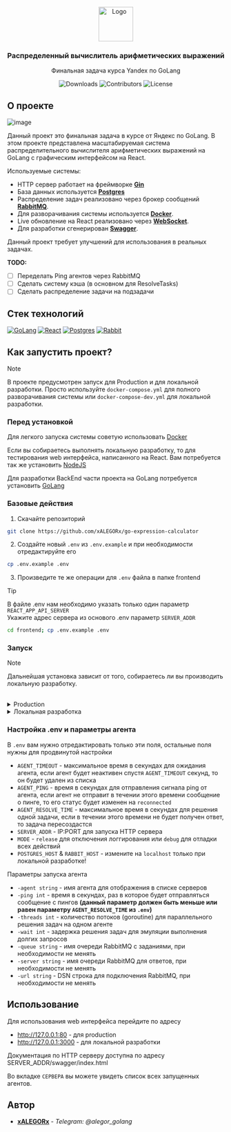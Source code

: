 <br/>
<div align="center">
  <a href="https://github.com/xALEGORx/go-expression-calculator">
    <img src="https://w7.pngwing.com/pngs/592/382/png-transparent-app-store-scientific-calculator-calculator-electronics-text-rectangle.png" alt="Logo" width="80" height="80">
  </a>

  <h3 align="center">Распределенный вычислитель арифметических выражений</h3>

  <p align="center">
    Финальная задача курса Yandex по GoLang
    <br/>
  </p>
  
![Downloads](https://img.shields.io/github/downloads/xALEGORx/go-expression-calculator/total) ![Contributors](https://img.shields.io/github/contributors/xALEGORx/go-expression-calculator?color=dark-green) ![License](https://img.shields.io/github/license/xALEGORx/go-expression-calculator) 

</div>

## О проекте

![image](https://github.com/xALEGORx/go-expression-calculator/assets/26199734/f3dbd032-1c51-4d89-9d98-d1f361353fbb)

Данный проект это финальная задача в курсе от Яндекс по GoLang.
В этом проекте представлена масштабируемая система распределительного вычислителя арифметических выражений на GoLang с графическим интерфейсом на React.

Используемые системы:

* HTTP сервер работает на фреймворке [**Gin**](https://github.com/gin-gonic/gin)
* База данных используется [**Postgres**](https://www.postgresql.org/)
* Распределение задач реализовано через брокер сообщений [**RabbitMQ**](https://www.rabbitmq.com/).
* Для разворачивания системы используется [**Docker**](https://www.docker.com/).
* Live обновление на React реализовано через [**WebSocket**](https://github.com/gorilla/websocket).
* Для разработки сгенерирован [**Swagger**](https://github.com/swaggo/swag).

Данный проект требует улучшений для использования в реальных задачах.

**TODO:**
- [ ] Переделать Ping агентов через RabbitMQ
- [ ] Сделать систему кэша (в основном для ResolveTasks)
- [ ] Сделать распределение задачи на подзадачи

## Стек технологий

[![GoLang][GoLang]][GoLang-url] [![React][React.js]][React-url] [![Postgres][Postgres]][Postgres-url] [![Rabbit][Rabbit]][Rabbit-url]


## Как запустить проект?

> [!NOTE]
> В проекте предусмотрен запуск для Production и для локальной разработки. Просто используйте `docker-compose.yml` для полного разворачивания системы или `docker-compose-dev.yml` для локальной разработки.

### Перед установкой

Для легкого запуска системы советую использовать [Docker](https://www.docker.com/get-started/)

Если вы собираетесь выполнять локальную разработку, то для тестирования web интерфейса, написанного на React. Вам потребуется так же установить [NodeJS](https://nodejs.org)

Для разработки BackEnd части проекта на GoLang потребуется установить [GoLang](https://go.dev/learn/)

### Базовые действия

1. Скачайте репозиторий

```sh
git clone https://github.com/xALEGORx/go-expression-calculator
```

2. Создайте новый `.env` из `.env.example` и при необходимости отредактируйте его

```sh
cp .env.example .env
```

3. Произведите те же операции для `.env` файла в папке frontend

> [!TIP]
> В файле .env нам необходимо указать только один параметр `REACT_APP_API_SERVER`<br>Укажите адрес сервера из основого .env параметр `SERVER_ADDR`

```sh
cd frontend; cp .env.example .env
```

### Запуск
> [!NOTE]
> Дальнейшая установка зависит от того, собираетесь ли вы производить локальную разработку.
<br>

<details>
<summary>Production</summary>
<br>

4. Запустите docker-compose из главной папки

> Данный docker-compose запускает Postgres, RabbitMQ, React, Nginx и Оркестратор

```sh
docker-compose up
```

5. Соберите билд агентов

> Для Windows используйте имя сборки build\agent.exe и путь cmd\agent\main.go

> В дальнейшем данный билд можно передавать на другие сервера.

```sh
go build -u build/agent cmd/agent/main.go
```

6. Запустите первый экземпляр агента с базовыми параметрами

> Для Windows используйте файл .\build\agent.exe

> Более детальное объяснение параметров <a href="#env-agent-params">Настройка .env и параметры агента</a>

```
build/agent -agent Agent -ping 60 -threads 10 -url amqp://guest:guest@localhost:5672 -wait 10
```
</details>

<details>
<summary>Локальная разработка</summary>
<br>

4. Запустите docker-compose для разработки

> Данный docker-compose запускает Postgres и RabbitMQ

```sh
docker-compose -f docker-compose-dev.yml up
```

5. Запустите оркестратор

```sh
go run cmd\orchestrator\main.go
```

6. Запустите первый экземпляр агента с базовыми параметрами

> Более детальное объяснение параметров <a href="#env-agent-params">Настройка .env и параметры агента</a>

```sh
go run cmd\agent\main.go -agent Agent -ping 60 -threads 10 -url amqp://guest:guest@localhost:5672 -wait 10
```

7. Перейдите в папку с Frontend

```sh
cd frontend
```

9. Установить необходимые модули

```sh
npm i
```

10. Запустите React

```sh
npm run start
```
</details

<a name="env-agent-params"></a>
### Настройка .env и параметры агента

В `.env` вам нужно отредактировать только эти поля, остальные поля нужны для продвинутой настройки
* `AGENT_TIMEOUT` - максимальное время в секундах для ожидания агента, если агент будет неактивен спустя `AGENT_TIMEOUT` секунд, то он будет удален из списка
* `AGENT_PING` - время в секундах для отправления сигнала ping от агента, если агент не отправит в течении этого времени сообщение о пинге, то его статус будет изменен на `reconnected`
* `AGENT_RESOLVE_TIME` - максимальное время в секундах для решения одной задачи, если в течении этого времени не будет получен ответ, то задача пересоздастся
* `SERVER_ADDR` - IP:PORT для запуска HTTP сервера
* `MODE` - `release` для отключения логгирования или `debug` для отладки всех действий
* `POSTGRES_HOST` & `RABBIT_HOST` - измените на `localhost` только при локальной разработке!

Параметры запуска агента
* `-agent string` - имя агента для отображения в списке серверов
* `-ping int` - время в секундах, раз в которое будет отправляться сообщение с пингов **(данный параметр должен быть меньше или равен параметру `AGENT_RESOLVE_TIME` из `.env`)**
* `-threads int` - количество потоков (goroutine) для параллельного решения задач на одном агенте
* `-wait int` - задержка решения задач для эмуляции выполнения долгих запросов
* `-queue string` - имя очереди RabbitMQ с заданиями, при необходимости не менять
* `-server string` - имя очереди RabbitMQ для ответов, при необходимости не менять
* `-url string` - DSN строка для подключения RabbitMQ, при необходимости не менять


## Использование

Для использования web интерфейса перейдите по адресу
* http://127.0.0.1:80 - для production
* http://127.0.0.1:3000 - для локальной разработки

Документация по HTTP серверу доступна по адресу SERVER_ADDR/swagger/index.html

Во вкладке `СЕРВЕРА` вы можете увидеть список всех запущенных агентов.


## Автор

* **[xALEGORx](https://github.com/xALEGORx)** - *Telegram: @alegor_golang*


[GoLang]: https://img.shields.io/badge/Go-00ADD8?style=for-the-badge&logo=go&logoColor=white
[GoLang-url]: https://go.dev/
[React.js]: https://img.shields.io/badge/React-20232A?style=for-the-badge&logo=react&logoColor=61DAFB
[React-url]: https://reactjs.org/
[Postgres]: https://img.shields.io/badge/PostgreSQL-316192?style=for-the-badge&logo=postgresql&logoColor=white
[Postgres-url]: https://www.postgresql.org/
[Rabbit]: https://img.shields.io/badge/rabbitmq-%23FF6600.svg?&style=for-the-badge&logo=rabbitmq&logoColor=white
[Rabbit-url]: https://www.rabbitmq.com/
